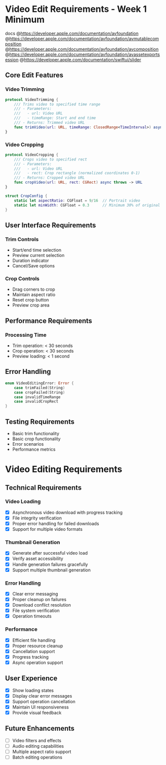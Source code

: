 # Video Edit Requirements - Week 1 Minimum
docs @https://developer.apple.com/documentation/avfoundation
     @https://developer.apple.com/documentation/avfoundation/avmutablecomposition
     @https://developer.apple.com/documentation/avfoundation/avcomposition
     @https://developer.apple.com/documentation/avfoundation/avassetexportsession
     @https://developer.apple.com/documentation/swiftui/slider

## Core Edit Features

### Video Trimming
```swift
protocol VideoTrimming {
    /// Trims video to specified time range
    /// - Parameters:
    ///   - url: Video URL
    ///   - timeRange: Start and end time
    /// - Returns: Trimmed video URL
    func trimVideo(url: URL, timeRange: ClosedRange<TimeInterval>) async throws -> URL
}
```

### Video Cropping
```swift
protocol VideoCropping {
    /// Crops video to specified rect
    /// - Parameters:
    ///   - url: Video URL
    ///   - rect: Crop rectangle (normalized coordinates 0-1)
    /// - Returns: Cropped video URL
    func cropVideo(url: URL, rect: CGRect) async throws -> URL
}

struct CropConfig {
    static let aspectRatio: CGFloat = 9/16  // Portrait video
    static let minWidth: CGFloat = 0.3      // Minimum 30% of original width
}
```

## User Interface Requirements

### Trim Controls
- Start/end time selection
- Preview current selection
- Duration indicator
- Cancel/Save options

### Crop Controls
- Drag corners to crop
- Maintain aspect ratio
- Reset crop button
- Preview crop area

## Performance Requirements

### Processing Time
- Trim operation: < 30 seconds
- Crop operation: < 30 seconds
- Preview loading: < 1 second

## Error Handling
```swift
enum VideoEditingError: Error {
    case trimFailed(String)
    case cropFailed(String)
    case invalidTimeRange
    case invalidCropRect
}
```

## Testing Requirements
- Basic trim functionality
- Basic crop functionality
- Error scenarios
- Performance metrics 

# Video Editing Requirements

## Technical Requirements

### Video Loading
- [x] Asynchronous video download with progress tracking
- [x] File integrity verification
- [x] Proper error handling for failed downloads
- [x] Support for multiple video formats

### Thumbnail Generation
- [x] Generate after successful video load
- [x] Verify asset accessibility
- [x] Handle generation failures gracefully
- [x] Support multiple thumbnail generation

### Error Handling
- [x] Clear error messaging
- [x] Proper cleanup on failures
- [x] Download conflict resolution
- [x] File system verification
- [x] Operation timeouts

### Performance
- [x] Efficient file handling
- [x] Proper resource cleanup
- [x] Cancellation support
- [x] Progress tracking
- [x] Async operation support

## User Experience
- [x] Show loading states
- [x] Display clear error messages
- [x] Support operation cancellation
- [x] Maintain UI responsiveness
- [x] Provide visual feedback 

## Future Enhancements
- [ ] Video filters and effects
- [ ] Audio editing capabilities
- [ ] Multiple aspect ratio support
- [ ] Batch editing operations 